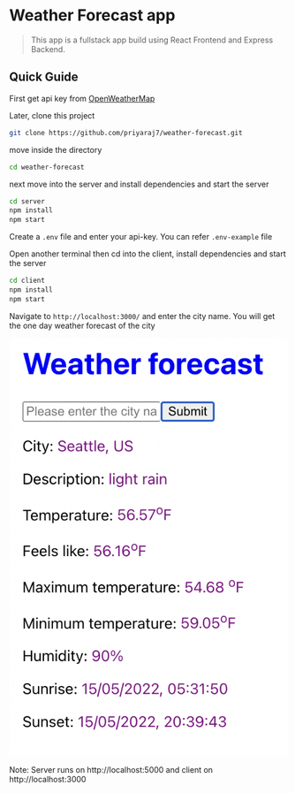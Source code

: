 # Weather Forecast app

> This app is a fullstack app build using React Frontend and Express Backend.

## Quick Guide

First get api key from [OpenWeatherMap](https://openweathermap.org/)

Later, clone this project

```bash
git clone https://github.com/priyaraj7/weather-forecast.git
```

move inside the directory

```bash
cd weather-forecast
```

next move into the server and install dependencies and start the server

```bash
cd server
npm install
npm start
```

Create a `.env` file and enter your api-key. You can refer `.env-example` file

Open another terminal then cd into the client, install dependencies and start the server

```bash
cd client
npm install
npm start
```

Navigate to `http://localhost:3000/` and enter the city name. You will get the one day weather forecast of the city

![screenshot](./weather.png)

Note:
Server runs on http://localhost:5000 and client on http://localhost:3000
